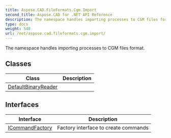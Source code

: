 ```yaml
---
title: Aspose.CAD.FileFormats.Cgm.Import
second_title: Aspose.CAD for .NET API Reference
description: The namespace handles importing processes to CGM files format
type: docs
weight: 540
url: /net/aspose.cad.fileformats.cgm.import/
---
```

The namespace handles importing processes to CGM files format.

## Classes

| Class | Description |
| --- | --- |
| [DefaultBinaryReader](./defaultbinaryreader/) |  |
## Interfaces

| Interface | Description |
| --- | --- |
| [ICommandFactory](./icommandfactory/) | Factory interface to create commands |


